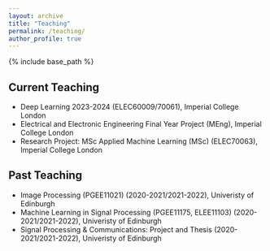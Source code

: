 ```yaml
---
layout: archive
title: "Teaching"
permalink: /teaching/
author_profile: true
---
```


{% include base_path %}

Current Teaching
-----
- Deep Learning 2023-2024 (ELEC60009/70061), Imperial College London
- Electrical and Electronic Engineering Final Year Project (MEng), Imperial College London
- Research Project: MSc Applied Machine Learning (MSc) (ELEC70063), Imperial College London

Past Teaching
-----
- Image Processing (PGEE11021) (2020-2021/2021-2022), Univeristy of Edinburgh
- Machine Learning in Signal Processing (PGEE11175, ELEE11103) (2020-2021/2021-2022), Univeristy of Edinburgh
- Signal Processing & Communications: Project and Thesis (2020-2021/2021-2022), Univeristy of Edinburgh
